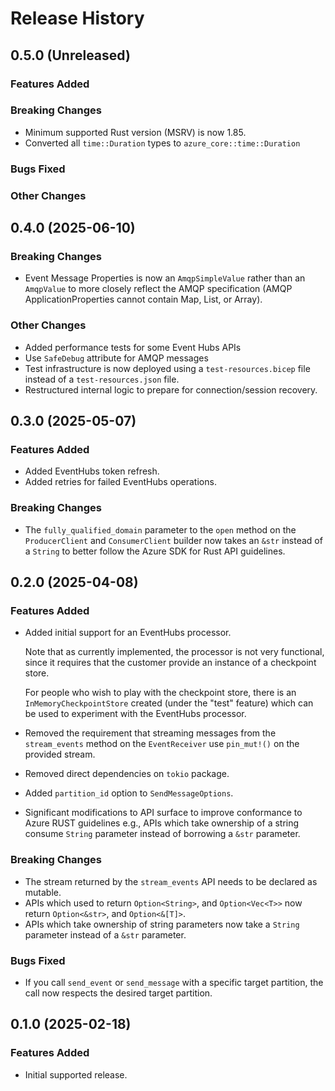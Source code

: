 # Release History

## 0.5.0 (Unreleased)

### Features Added

### Breaking Changes

- Minimum supported Rust version (MSRV) is now 1.85.
- Converted all `time::Duration` types to `azure_core::time::Duration`

### Bugs Fixed

### Other Changes

## 0.4.0 (2025-06-10)

### Breaking Changes

- Event Message Properties is now an `AmqpSimpleValue` rather than an `AmqpValue` to more closely reflect the AMQP specification (AMQP ApplicationProperties cannot contain Map, List, or Array).

### Other Changes

- Added performance tests for some Event Hubs APIs
- Use `SafeDebug` attribute for AMQP messages
- Test infrastructure is now deployed using a `test-resources.bicep` file instead of a `test-resources.json` file.
- Restructured internal logic to prepare for connection/session recovery.

## 0.3.0 (2025-05-07)

### Features Added

- Added EventHubs token refresh.
- Added retries for failed EventHubs operations.

### Breaking Changes

- The `fully_qualified_domain` parameter to the `open` method on the `ProducerClient` and `ConsumerClient` builder now takes an `&str` instead of a `String` to better follow the Azure SDK for Rust API guidelines.

## 0.2.0 (2025-04-08)

### Features Added

- Added initial support for an EventHubs processor.

  Note that as currently implemented, the processor is not very functional, since it requires that the customer provide an instance of a checkpoint store.

  For people who wish to play with the checkpoint store, there is an `InMemoryCheckpointStore` created (under the "test" feature) which can be used to experiment with the EventHubs processor.

- Removed the requirement that streaming messages from the `stream_events` method on the `EventReceiver` use `pin_mut!()` on the provided stream.
- Removed direct dependencies on `tokio` package.
- Added `partition_id` option to `SendMessageOptions`.
- Significant modifications to API surface to improve conformance to Azure RUST guidelines e.g., APIs which take ownership of a string consume `String` parameter instead of borrowing a `&str` parameter.

### Breaking Changes

- The stream returned by the `stream_events` API needs to be declared as mutable.
- APIs which used to return `Option<String>`, and `Option<Vec<T>>` now return `Option<&str>`, and `Option<&[T]>`.
- APIs which take ownership of string parameters now take a `String` parameter instead of a `&str` parameter.

### Bugs Fixed

- If you call `send_event` or `send_message` with a specific target partition, the call now respects the desired target partition.

## 0.1.0 (2025-02-18)

### Features Added

- Initial supported release.
